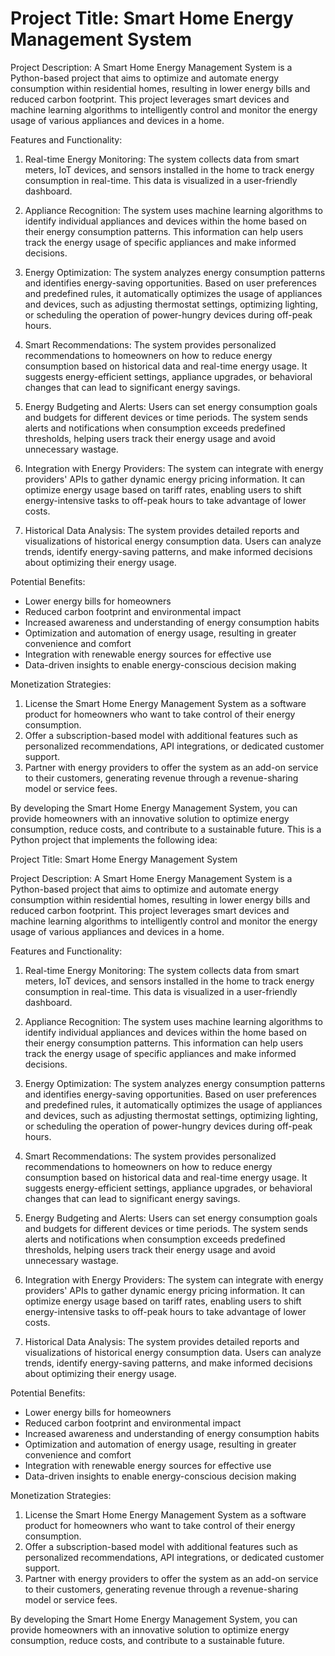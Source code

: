 # Project Title: Smart Home Energy Management System

Project Description:
A Smart Home Energy Management System is a Python-based project that aims to optimize and automate energy consumption within residential homes, resulting in lower energy bills and reduced carbon footprint. This project leverages smart devices and machine learning algorithms to intelligently control and monitor the energy usage of various appliances and devices in a home.

Features and Functionality:
1. Real-time Energy Monitoring: The system collects data from smart meters, IoT devices, and sensors installed in the home to track energy consumption in real-time. This data is visualized in a user-friendly dashboard.

2. Appliance Recognition: The system uses machine learning algorithms to identify individual appliances and devices within the home based on their energy consumption patterns. This information can help users track the energy usage of specific appliances and make informed decisions.

3. Energy Optimization: The system analyzes energy consumption patterns and identifies energy-saving opportunities. Based on user preferences and predefined rules, it automatically optimizes the usage of appliances and devices, such as adjusting thermostat settings, optimizing lighting, or scheduling the operation of power-hungry devices during off-peak hours.

4. Smart Recommendations: The system provides personalized recommendations to homeowners on how to reduce energy consumption based on historical data and real-time energy usage. It suggests energy-efficient settings, appliance upgrades, or behavioral changes that can lead to significant energy savings.

5. Energy Budgeting and Alerts: Users can set energy consumption goals and budgets for different devices or time periods. The system sends alerts and notifications when consumption exceeds predefined thresholds, helping users track their energy usage and avoid unnecessary wastage.

6. Integration with Energy Providers: The system can integrate with energy providers' APIs to gather dynamic energy pricing information. It can optimize energy usage based on tariff rates, enabling users to shift energy-intensive tasks to off-peak hours to take advantage of lower costs.

7. Historical Data Analysis: The system provides detailed reports and visualizations of historical energy consumption data. Users can analyze trends, identify energy-saving patterns, and make informed decisions about optimizing their energy usage.

Potential Benefits:
- Lower energy bills for homeowners
- Reduced carbon footprint and environmental impact
- Increased awareness and understanding of energy consumption habits
- Optimization and automation of energy usage, resulting in greater convenience and comfort
- Integration with renewable energy sources for effective use
- Data-driven insights to enable energy-conscious decision making

Monetization Strategies:
1. License the Smart Home Energy Management System as a software product for homeowners who want to take control of their energy consumption.
2. Offer a subscription-based model with additional features such as personalized recommendations, API integrations, or dedicated customer support.
3. Partner with energy providers to offer the system as an add-on service to their customers, generating revenue through a revenue-sharing model or service fees.

By developing the Smart Home Energy Management System, you can provide homeowners with an innovative solution to optimize energy consumption, reduce costs, and contribute to a sustainable future.
This is a Python project that implements the following idea:

Project Title: Smart Home Energy Management System

Project Description:
A Smart Home Energy Management System is a Python-based project that aims to optimize and automate energy consumption within residential homes, resulting in lower energy bills and reduced carbon footprint. This project leverages smart devices and machine learning algorithms to intelligently control and monitor the energy usage of various appliances and devices in a home.

Features and Functionality:
1. Real-time Energy Monitoring: The system collects data from smart meters, IoT devices, and sensors installed in the home to track energy consumption in real-time. This data is visualized in a user-friendly dashboard.

2. Appliance Recognition: The system uses machine learning algorithms to identify individual appliances and devices within the home based on their energy consumption patterns. This information can help users track the energy usage of specific appliances and make informed decisions.

3. Energy Optimization: The system analyzes energy consumption patterns and identifies energy-saving opportunities. Based on user preferences and predefined rules, it automatically optimizes the usage of appliances and devices, such as adjusting thermostat settings, optimizing lighting, or scheduling the operation of power-hungry devices during off-peak hours.

4. Smart Recommendations: The system provides personalized recommendations to homeowners on how to reduce energy consumption based on historical data and real-time energy usage. It suggests energy-efficient settings, appliance upgrades, or behavioral changes that can lead to significant energy savings.

5. Energy Budgeting and Alerts: Users can set energy consumption goals and budgets for different devices or time periods. The system sends alerts and notifications when consumption exceeds predefined thresholds, helping users track their energy usage and avoid unnecessary wastage.

6. Integration with Energy Providers: The system can integrate with energy providers' APIs to gather dynamic energy pricing information. It can optimize energy usage based on tariff rates, enabling users to shift energy-intensive tasks to off-peak hours to take advantage of lower costs.

7. Historical Data Analysis: The system provides detailed reports and visualizations of historical energy consumption data. Users can analyze trends, identify energy-saving patterns, and make informed decisions about optimizing their energy usage.

Potential Benefits:
- Lower energy bills for homeowners
- Reduced carbon footprint and environmental impact
- Increased awareness and understanding of energy consumption habits
- Optimization and automation of energy usage, resulting in greater convenience and comfort
- Integration with renewable energy sources for effective use
- Data-driven insights to enable energy-conscious decision making

Monetization Strategies:
1. License the Smart Home Energy Management System as a software product for homeowners who want to take control of their energy consumption.
2. Offer a subscription-based model with additional features such as personalized recommendations, API integrations, or dedicated customer support.
3. Partner with energy providers to offer the system as an add-on service to their customers, generating revenue through a revenue-sharing model or service fees.

By developing the Smart Home Energy Management System, you can provide homeowners with an innovative solution to optimize energy consumption, reduce costs, and contribute to a sustainable future.